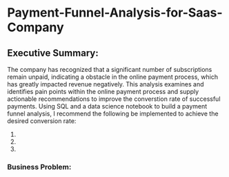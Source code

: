 # Payment-Funnel-Analysis-for-Saas-Company

## Executive Summary:

The company has recognized that a significant number of subscriptions remain unpaid, indicating a obstacle in the online payment process, which has greatly impacted revenue negatively.
This analysis examines and identifies pain points within the online payment process and supply actionable recommendations to improve the converstion rate of successful payments.
Using SQL and a data science notebook to build a payment funnel analysis, I recommend the following be implemented to achieve the desired conversion rate:

1.
2.
3.


### Business Problem:

